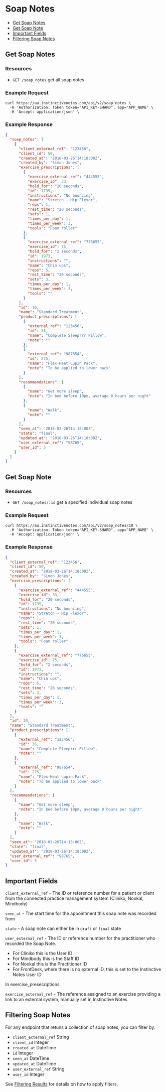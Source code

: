 # Soap Notes

- [Get Soap Notes](#get-soap-notes)
- [Get Soap Note](#get-soap-note)
- [Important Fields](#important-fields)
- [Filtering Soap Notes](#filtering-soap-notes)

## Get Soap Notes

### Resources

- `GET /soap_notes` get all soap notes

### Example Request

```
curl https://au.instinctivenotes.com/api/v2/soap_notes \
  -H 'Authorization: Token token="API_KEY-SHARD", app="APP_NAME' \
  -H 'Accept: application/json' \
```

### Example Response

```json
{
  "soap_notes": [
    {
      "client_external_ref": "123456",
      "client_id": 50,
      "created_at": "2018-03-26T14:18:00Z",
      "created_by": "Simon Jones",
      "exercise_prescriptions": [
        {
          "exercise_external_ref": "444555",
          "exercise_id": 33,
          "hold_for": "20 seconds",
          "id": 1735,
          "instructions": "No bouncing",
          "name": "Stretch - Hip Flexor",
          "reps": 1,
          "rest_time": "20 seconds",
          "sets": 1,
          "times_per_day": 1,
          "times_per_week": 3,
          "tools": "Foam roller"
        },
        {
          "exercise_external_ref": "776655",
          "exercise_id": 75,
          "hold_for": "2 seconds",
          "id": 1973,
          "instructions": "",
          "name": "Chin ups",
          "reps": 5,
          "rest_time": "20 seconds",
          "sets": 3,
          "times_per_day": 1,
          "times_per_week": 3,
          "tools": ""
        }
      ],
      "id": 10,
      "name": "Standard Treatment",
      "product_prescriptions": [
        {
          "external_ref": "123456",
          "id": 35,
          "name": "Complete Sleeprrr Pillow",
          "note": ""
        },
        {
          "external_ref": "987654",
          "id": 275,
          "name": "Flex-Heat Lupin Pack",
          "note": "To be applied to lower back"
        }
      ],
      "recommendations": [
        {
          "name": "Get more sleep",
          "note": "In bed before 10pm, average 8 hours per night"
        },
        {
          "name": "Walk",
          "note": ""
        }
      ],
      "seen_at": "2018-03-26T14:15:00Z",
      "state": "final",
      "updated_at": "2018-03-26T14:18:00Z",
      "user_external_ref": "98765",
      "user_id": 5
    }
  ]
}
```

## Get Soap Note

### Resources

- `GET /soap_notes/:id` get a specified individual soap notes

### Example Request

```
curl https://au.instinctivenotes.com/api/v2/soap_notes/10 \
  -H 'Authorization: Token token="API_KEY-SHARD", app="APP_NAME' \
  -H 'Accept: application/json' \
```

### Example Response

```json
{
  "client_external_ref": "123456",
  "client_id": 50,
  "created_at": "2018-03-26T14:18:00Z",
  "created_by": "Simon Jones",
  "exercise_prescriptions": [
    {
      "exercise_external_ref": "444555",
      "exercise_id": 33,
      "hold_for": "20 seconds",
      "id": 1735,
      "instructions": "No bouncing",
      "name": "Stretch - Hip Flexor",
      "reps": 1,
      "rest_time": "20 seconds",
      "sets": 1,
      "times_per_day": 1,
      "times_per_week": 3,
      "tools": "Foam roller"
    },
    {
      "exercise_external_ref": "776655",
      "exercise_id": 75,
      "hold_for": "2 seconds",
      "id": 1973,
      "instructions": "",
      "name": "Chin ups",
      "reps": 5,
      "rest_time": "20 seconds",
      "sets": 3,
      "times_per_day": 1,
      "times_per_week": 3,
      "tools": ""
    }
  ],
  "id": 10,
  "name": "Standard Treatment",
  "product_prescriptions": [
    {
      "external_ref": "123456",
      "id": 35,
      "name": "Complete Sleeprrr Pillow",
      "note": ""
    },
    {
      "external_ref": "987654",
      "id": 275,
      "name": "Flex-Heat Lupin Pack",
      "note": "To be applied to lower back"
    }
  ],
  "recommendations": [
    {
      "name": "Get more sleep",
      "note": "In bed before 10pm, average 8 hours per night"
    },
    {
      "name": "Walk",
      "note": ""
    }
  ],
  "seen_at": "2018-03-26T14:15:00Z",
  "state": "final",
  "updated_at": "2018-03-26T14:18:00Z",
  "user_external_ref": "98765",
  "user_id": 5
}
```

## Important Fields

`client_external_ref` - The ID or reference number for a patient or client from the connected practice management system (Cliniko, Nookal, Mindbody)

`seen_at` - The start time for the appointment this soap note was recorded from

`state` - A soap note can either be in `draft` or `final` state

`user_external_ref` - The ID or reference number for the practitioner who recorded the Soap Note.
- For Cliniko this is the User ID
- For Mindbody this is the Staff ID
- For Nookal this is the Practitioner ID
- For FrontDesk, where there is no external ID, this is set to the Instinctive Notes User ID

In exercise_presecriptions

`exercise_external_ref` - The reference assigned to an exercise providing a link to an external system, manually set in Instinctive Notes

## Filtering Soap Notes

For any endpoint that retuns a collection of soap notes, you can filter by:

- `client_external_ref` String
- `client_id` Integer
- `created_at` DateTime
- `id` Integer
- `seen_at` DateTime
- `updated_at` DateTime
- `user_external_ref` String
- `user_id` Integer

See [Filtering Results](../README.md#filtering-results) for details on how to apply filters.
